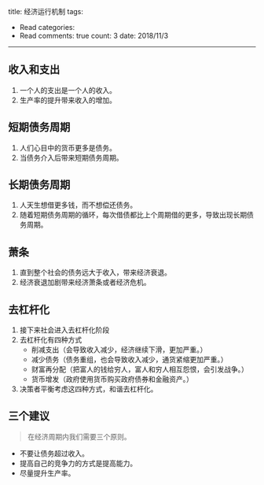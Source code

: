 title: 经济运行机制
tags: 
  - Read
categories: 
  - Read
comments: true
count: 3
date: 2018/11/3
---
  ## 收入和支出
1. 一个人的支出是一个人的收入。
2. 生产率的提升带来收入的增加。

## 短期债务周期
1. 人们心目中的货币更多是债务。
2. 当债务介入后带来短期债务周期。

## 长期债务周期
1. 人天生想借更多钱，而不想偿还债务。
2. 随着短期债务周期的循环，每次借债都比上个周期借的更多，导致出现长期债务周期。

## 萧条
1. 直到整个社会的债务远大于收入，带来经济衰退。
2. 经济衰退加剧带来经济萧条或者经济危机。

## 去杠杆化
1. 接下来社会进入去杠杆化阶段
2. 去杠杆化有四种方式
    - 削减支出（会导致收入减少，经济继续下滑，更加严重。）
    - 减少债务（债务重组，也会导致收入减少，通货紧缩更加严重。）
    - 财富再分配（把富人的钱给穷人，富人和穷人相互怨恨，会引发战争。）
    - 货币增发（政府使用货币购买政府债券和金融资产。）
3. 决策者平衡考虑这四种方式，和谐去杠杆化。

## 三个建议
> 在经济周期内我们需要三个原则。

- 不要让债务超过收入。
- 提高自己的竞争力的方式是提高能力。
- 尽量提升生产率。
